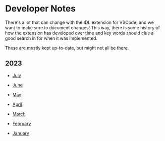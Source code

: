# Developer Notes

There's a lot that can change with the IDL extension for VSCode, and we want to make sure to document changes! This way, there is some history of how the extension has developed over time and key words should clue a good search in for when it was implemented.

These are mostly kept up-to-date, but might not all be there.

## 2023

- [July](./2023/07-july.md)

- [June](./2023/06-june.md)

- [May](./2023/05-may.md)

- [April](./2023/04-april.md)

- [March](./2023/03-march.md)

- [February](./2023/02-feb.md)

- [January](./2023/01-january.md)
